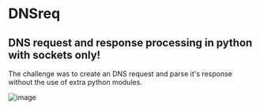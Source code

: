 # DNSreq
## DNS request and response processing in python with sockets only!

The challenge was to create an DNS request and parse it's response without the use of extra python modules.

![image](https://user-images.githubusercontent.com/63077197/99094286-496f5d00-25dc-11eb-90c1-b22653941c7c.png)
